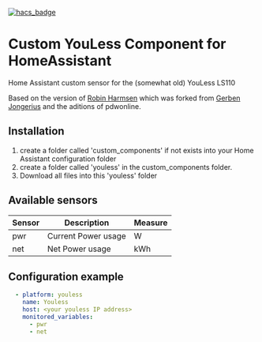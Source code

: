 [![hacs_badge](https://img.shields.io/badge/HACS-Default-orange.svg)](https://github.com/custom-components/hacs)  
# Custom YouLess Component for HomeAssistant
Home Assistant custom sensor for the (somewhat old) YouLess LS110

Based on the version of [Robin Harmsen](https://github.com/reharmsen/hass-youless-component) which was forked from [Gerben Jongerius](https://bitbucket.org/jongsoftdev/youless) and the aditions of pdwonline.

## Installation
1) create a folder called 'custom_components' if not exists into your Home Assistant configuration folder
2) create a folder called 'youless' in the custom_components folder. 
3) Download all files into this 'youless' folder

## Available sensors

 Sensor | Description | Measure
  --- | --- | --- 
  pwr | Current Power usage | W 
  net | Net Power usage | kWh 


## Configuration example

```yaml
  - platform: youless
    name: Youless
    host: <your youless IP address>
    monitored_variables:
      - pwr
      - net
```
